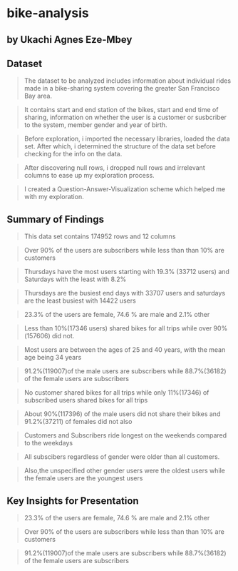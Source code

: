 # bike-analysis
## by Ukachi Agnes Eze-Mbey

## Dataset

> The dataset to be analyzed includes information about individual rides made in a bike-sharing system covering the greater San Francisco Bay area.

> It contains start and end station of the bikes, start and end time of sharing, information on whether the user is a customer or susbcriber to the system, member gender and year of birth.

> Before exploration, i imported the necessary libraries, loaded  the data set. After which, i determined the structure of the data set before checking for the info on the data.

> After discovering null rows, i dropped null rows and irrelevant columns to ease up my exploration process.

> I created a Question-Answer-Visualization scheme which helped me with my exploration.

## Summary of Findings

> This data set contains 174952 rows and 12 columns

> Over 90% of the users are subscribers while less than than 10% are customers

> Thursdays have the most users starting with 19.3% (33712 users) and Saturdays with the least with 8.2%

> Thursdays are the busiest end days with 33707 users and saturdays are the least busiest with 14422 users

> 23.3% of the users are female, 74.6 % are male and 2.1% other

> Less than 10%(17346 users) shared bikes for all trips while over 90%(157606) did not.

> Most users are between the ages of 25 and 40 years, with the mean age being 34 years

> 91.2%(119007)of the male users are subscribers while 88.7%(36182) of the female users are subscribers

> No customer shared bikes for all trips while only 11%(17346) of subscribed users shared bikes for all trips

> About 90%(117396) of the male users did not share their bikes and 91.2%(37211) of females did not also

> Customers and Subscribers ride longest on the weekends compared to the weekdays

> All subscibers regardless of gender were older than all customers.

> Also,the unspecified other gender users were the oldest users while the female users are the youngest users


## Key Insights for Presentation

> 23.3% of the users are female, 74.6 % are male and 2.1% other

> Over 90% of the users are subscribers while less than than 10% are customers

> 91.2%(119007)of the male users are subscribers while 88.7%(36182) of the female users are subscribers
